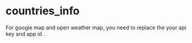 # countries_info

For google map and open weather map, you need to replace the your api key and app id .
